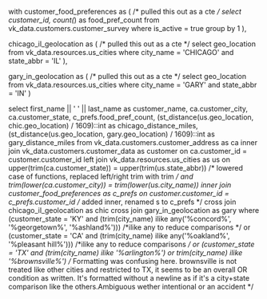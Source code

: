 
with customer_food_preferences as ( /* pulled this out as a cte */
    select 
        customer_id,
        count(*) as food_pref_count
    from vk_data.customers.customer_survey
    where is_active = true
    group by 1
),

chicago_il_geolocation as ( /* pulled this out as a cte */
    select 
        geo_location
    from vk_data.resources.us_cities 
    where city_name = 'CHICAGO' and state_abbr = 'IL'
),

gary_in_geolocation as ( /* pulled this out as a cte */
    select 
        geo_location
    from vk_data.resources.us_cities 
    where city_name = 'GARY' and state_abbr = 'IN'
)

select 
    first_name || ' ' || last_name as customer_name,
    ca.customer_city,
    ca.customer_state,
    c_prefs.food_pref_count,
    (st_distance(us.geo_location, chic.geo_location) / 1609)::int as chicago_distance_miles,
    (st_distance(us.geo_location, gary.geo_location) / 1609)::int as gary_distance_miles
from 
    vk_data.customers.customer_address as ca
    inner join vk_data.customers.customer_data as customer on ca.customer_id = customer.customer_id
    left join vk_data.resources.us_cities as us 
        on upper(trim(ca.customer_state)) = upper(trim(us.state_abbr)) /* lowered case of functions, replaced left/right trim with trim */
        and trim(lower(ca.customer_city)) = trim(lower(us.city_name))
    inner join customer_food_preferences as c_prefs 
        on customer.customer_id = c_prefs.customer_id /* added inner, renamed s to c_prefs */
    cross join chicago_il_geolocation as chic
    cross join gary_in_geolocation as gary
where   
    (customer_state = 'KY' and (trim(city_name) ilike any('%concord%', '%georgetown%', '%ashland%'))) /*ilike any to reduce comparisons */
    or (customer_state = 'CA' and (trim(city_name) ilike any('%oakland%', '%pleasant hill%'))) /*ilike any to reduce comparisons */
    or (customer_state = 'TX' and (trim(city_name) ilike '%arlington%') 
    or trim(city_name) ilike '%brownsville%') /* Formatting was confusing here. brownsville is not treated like other cities and restricted to TX, it seems to be an overall OR condition as written.  It's formatted without a newline as if it's a city+state comparison like the others.Ambiguous wether intentional or an accident */
